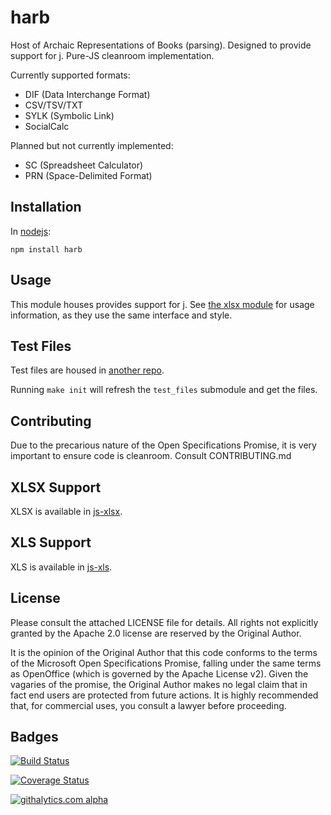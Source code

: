 # harb 

Host of Archaic Representations of Books (parsing).  Designed to provide support
for [j](https://github.com/SheetJS/j).  Pure-JS cleanroom implementation.

Currently supported formats:

- DIF (Data Interchange Format)
- CSV/TSV/TXT
- SYLK (Symbolic Link)
- SocialCalc

Planned but not currently implemented:

- SC (Spreadsheet Calculator)
- PRN (Space-Delimited Format)

## Installation

In [nodejs](https://www.npmjs.org/package/harb):

    npm install harb 

## Usage

This module houses provides support for [j](https://www.npmjs.org/package/j). See
[the xlsx module](http://git.io/xlsx) for usage information, as they use the same
interface and style. 

## Test Files

Test files are housed in [another repo](https://github.com/SheetJS/test_files).

Running `make init` will refresh the `test_files` submodule and get the files.

## Contributing

Due to the precarious nature of the Open Specifications Promise, it is very
important to ensure code is cleanroom.  Consult CONTRIBUTING.md

## XLSX Support

XLSX is available in [js-xlsx](http://git.io/xlsx).

## XLS Support

XLS is available in [js-xls](http://git.io/xls).

## License

Please consult the attached LICENSE file for details.  All rights not explicitly
granted by the Apache 2.0 license are reserved by the Original Author.

It is the opinion of the Original Author that this code conforms to the terms of
the Microsoft Open Specifications Promise, falling under the same terms as
OpenOffice (which is governed by the Apache License v2).  Given the vagaries of
the promise, the Original Author makes no legal claim that in fact end users are
protected from future actions.  It is highly recommended that, for commercial
uses, you consult a lawyer before proceeding.

## Badges

[![Build Status](https://travis-ci.org/SheetJS/js-harb.svg?branch=master)](https://travis-ci.org/SheetJS/js-harb)

[![Coverage Status](http://img.shields.io/coveralls/SheetJS/js-harb/master.svg)](https://coveralls.io/r/SheetJS/js-harb?branch=master)

[![githalytics.com alpha](https://cruel-carlota.pagodabox.com/ed5bb2c4c4346a474fef270f847f3f78 "githalytics.com")](http://githalytics.com/SheetJS/js-xlsx)

